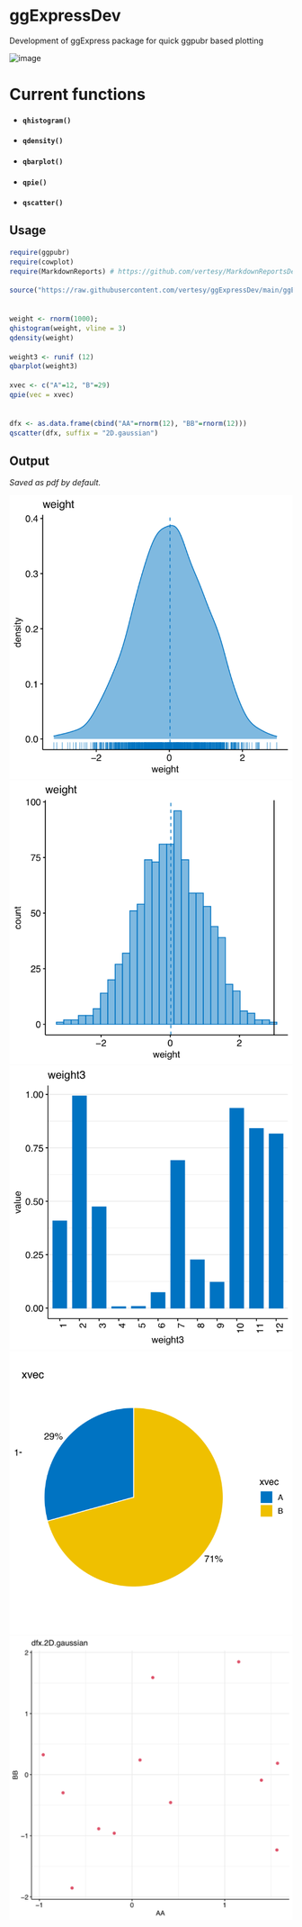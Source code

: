 # ggExpressDev
Development of ggExpress package for quick ggpubr based plotting

<img width="706" alt="image" src="https://user-images.githubusercontent.com/5101911/99193282-4c06b980-2778-11eb-8c74-37293a8a245c.png">





# Current functions

- #### `qhistogram()`

- #### `qdensity()`

- #### `qbarplot()`

- #### `qpie()`

- #### `qscatter()`




## Usage


```r
require(ggpubr)
require(cowplot)
require(MarkdownReports) # https://github.com/vertesy/MarkdownReportsDev

source("https://raw.githubusercontent.com/vertesy/ggExpressDev/main/ggExpress.functions.R")


weight <- rnorm(1000); 
qhistogram(weight, vline = 3)
qdensity(weight)

weight3 <- runif (12)
qbarplot(weight3)

xvec <- c("A"=12, "B"=29)
qpie(vec = xvec)


dfx <- as.data.frame(cbind("AA"=rnorm(12), "BB"=rnorm(12)))
qscatter(dfx, suffix = "2D.gaussian")

```

## Output
*Saved as pdf by default.* 

![weight.dens](README.assets/weight.dens.png)
![weight.hist](README.assets/weight.hist.png)
![weight3.bar](README.assets/weight3.bar.png)
![xvec.pie](README.assets/xvec.pie.png)
![dfx.2D.gaussian.scatter](README.assets/dfx.2D.gaussian.scatter.png)


